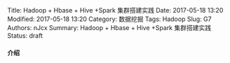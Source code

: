 Title: Hadoop + Hbase + Hive +Spark 集群搭建实践
Date: 2017-05-18 13:20
Modified: 2017-05-18 13:20
Category: 数据挖掘
Tags: Hadoop
Slug: G7
Authors: nJcx
Summary: Hadoop + Hbase + Hive +Spark 集群搭建实践
Status: draft
#### 介绍


